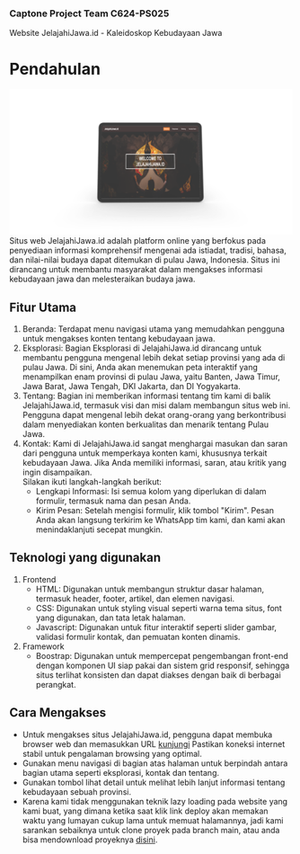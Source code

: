 ### Captone Project Team C624-PS025

Website JelajahiJawa.id - Kaleidoskop Kebudayaan Jawa
# Pendahulan
![Beranda JelajahiJawa](images/beranda1.png) <br>
Situs web JelajahiJawa.id adalah platform online yang berfokus pada penyediaan informasi komprehensif  mengenai ada istiadat, tradisi, bahasa, dan nilai-nilai budaya dapat ditemukan di pulau Jawa, Indonesia. Situs ini dirancang untuk membantu masyarakat dalam mengakses informasi kebudayaan jawa dan melesteraikan budaya jawa.
## Fitur Utama
1. 	Beranda:  Terdapat menu navigasi utama yang memudahkan pengguna untuk mengakses konten tentang kebudayaan jawa.
2. 	Eksplorasi: Bagian Eksplorasi di JelajahiJawa.id dirancang untuk membantu pengguna mengenal lebih dekat setiap provinsi yang ada di pulau Jawa. Di sini, Anda akan menemukan peta interaktif yang menampilkan enam provinsi di pulau Jawa, yaitu Banten, Jawa Timur, Jawa Barat, Jawa Tengah, DKI Jakarta, dan DI Yogyakarta.
3. Tentang: Bagian ini memberikan informasi tentang tim kami di balik JelajahiJawa.id, termasuk visi dan misi dalam membangun situs web ini. Pengguna dapat mengenal lebih dekat orang-orang yang berkontribusi dalam menyediakan konten berkualitas dan menarik tentang Pulau Jawa.
4. Kontak: Kami di JelajahiJawa.id sangat menghargai masukan dan saran dari pengguna untuk memperkaya konten kami, khususnya terkait kebudayaan Jawa. Jika Anda memiliki informasi, saran, atau kritik yang ingin disampaikan. <br> Silakan ikuti langkah-langkah berikut:<br>
   * Lengkapi Informasi: Isi semua kolom yang diperlukan di dalam formulir, termasuk nama dan pesan Anda.
   *  Kirim Pesan: Setelah mengisi formulir, klik tombol "Kirim". Pesan Anda akan langsung terkirim ke WhatsApp tim kami, dan kami akan menindaklanjuti secepat mungkin.

## Teknologi yang digunakan
1. Frontend
   - HTML: Digunakan untuk membangun struktur dasar halaman, termasuk header, footer, artikel, dan elemen navigasi.
   - CSS: Digunakan untuk styling visual seperti warna tema situs, font yang digunakan, dan tata letak halaman.
   - Javascript: Digunakan untuk fitur interaktif seperti slider gambar, validasi formulir kontak, dan pemuatan konten dinamis.
3. Framework
   -  Boostrap: Digunakan untuk mempercepat pengembangan front-end dengan komponen UI siap pakai dan sistem grid responsif, sehingga situs terlihat konsisten dan dapat diakses dengan baik di berbagai perangkat.

## Cara Mengakses
- Untuk mengakses situs JelajahiJawa.id, pengguna dapat membuka browser web dan memasukkan URL [kunjungi](https://jelajahijawa.000webhostapp.com/index.html) Pastikan koneksi internet stabil untuk pengalaman browsing yang optimal.
- Gunakan menu navigasi di bagian atas halaman untuk berpindah antara bagian utama seperti eksplorasi, kontak dan tentang.
- Gunakan tombol lihat detail untuk melihat lebih lanjut informasi tentang kebudayaan sebuah provinsi.
- Karena kami tidak menggunakan teknik lazy loading pada website yang kami buat, yang dimana ketika saat klik link deploy akan memakan waktu yang lumayan cukup lama untuk memuat halamannya, jadi kami sarankan sebaiknya untuk clone proyek pada branch main, atau anda bisa mendownload proyeknya [disini](https://drive.google.com/drive/folders/12XazsDKlTM8onKsBFTNtABlAEJ7FCFrS?usp=sharing).
